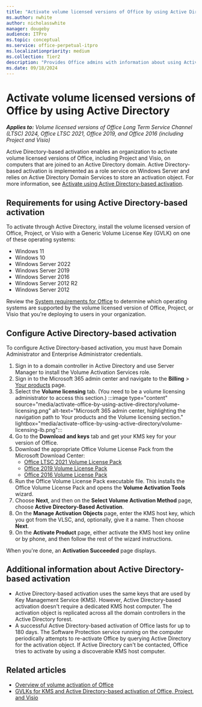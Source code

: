 ```yaml
---
title: "Activate volume licensed versions of Office by using Active Directory"
ms.author: nwhite
author: nicholasswhite
manager: dougeby
audience: ITPro
ms.topic: conceptual
ms.service: office-perpetual-itpro
ms.localizationpriority: medium
ms.collection: Tier2
description: "Provides Office admins with information about using Active Directory to activate volume licensed versions of Office, Project, and Visio."
ms.date: 09/18/2024
---
```


# Activate volume licensed versions of Office by using Active Directory

***Applies to:*** *Volume licensed versions of Office Long Term Service Channel (LTSC) 2024, Office LTSC 2021, Office 2019, and Office 2016 (including Project and Visio)*
  
Active Directory-based activation enables an organization to activate volume licensed versions of Office, including Project and Visio, on computers that are joined to an Active Directory domain. Active Directory-based activation is implemented as a role service on Windows Server and relies on Active Directory Domain Services to store an activation object. For more information, see [Activate using Active Directory-based activation](/windows/deployment/volume-activation/activate-using-active-directory-based-activation-client).

## Requirements for using Active Directory-based activation

To activate through Active Directory, install the volume licensed version of Office, Project, or Visio with a Generic Volume License Key (GVLK) on one of these operating systems:

- Windows 11
- Windows 10
- Windows Server 2022
- Windows Server 2019
- Windows Server 2016
- Windows Server 2012 R2
- Windows Server 2012  

Review the [System requirements for Office](https://www.microsoft.com/microsoft-365/microsoft-365-and-office-resources) to determine which operating systems are supported by the volume licensed version of Office, Project, or Visio that you're deploying to users in your organization.

## Configure Active Directory-based activation

To configure Active Directory-based activation, you must have Domain Administrator and Enterprise Administrator credentials.

1. Sign in to a domain controller in Active Directory and use Server Manager to install the Volume Activation Services role.
2. Sign in to the Microsoft 365 admin center and navigate to the **Billing** > [Your products](https://admin.cloud.microsoft/?#/subscriptions) page.
3. Select the **Volume licensing** tab. (You need to be a volume licensing administrator to access this section.)
:::image type="content" source="media/activate-office-by-using-active-directory/volume-licensing.png" alt-text="Microsoft 365 admin center, highlighting the navigation path to Your products and the Volume licensing section." lightbox="media/activate-office-by-using-active-directory/volume-licensing-lb.png":::
4. Go to the **Download and keys** tab and get your KMS key for your version of Office.
5. Download the appropriate Office Volume License Pack from the Microsoft Download Center:
    - [Office LTSC 2021 Volume License Pack](https://www.microsoft.com/download/details.aspx?id=103446)
    - [Office 2019 Volume License Pack](https://www.microsoft.com/download/details.aspx?id=57342)
    - [Office 2016 Volume License Pack](https://www.microsoft.com/download/details.aspx?id=49164)
6. Run the Office Volume License Pack executable file. This installs the Office Volume License Pack and opens the **Volume Activation Tools** wizard.
7. Choose **Next**, and then on the **Select Volume Activation Method** page, choose **Active Directory-Based Activation**.
8. On the **Manage Activation Objects** page, enter the KMS host key, which you got from the VLSC, and, optionally, give it a name. Then choose **Next**.
9. On the **Activate Product** page, either activate the KMS host key online or by phone, and then follow the rest of the wizard instructions.

When you're done, an **Activation Succeeded** page displays.

## Additional information about Active Directory-based activation

- Active Directory-based activation uses the same keys that are used by Key Management Service (KMS). However, Active Directory-based activation doesn't require a dedicated KMS host computer. The activation object is replicated across all the domain controllers in the Active Directory forest.
- A successful Active Directory-based activation of Office lasts for up to 180 days. The Software Protection service running on the computer periodically attempts to re-activate Office by querying Active Directory for the activation object. If Active Directory can't be contacted, Office tries to activate by using a discoverable KMS host computer.

## Related articles

- [Overview of volume activation of Office](plan-volume-activation-of-office.md)
- [GVLKs for KMS and Active Directory-based activation of Office, Project, and Visio](gvlks.md)
